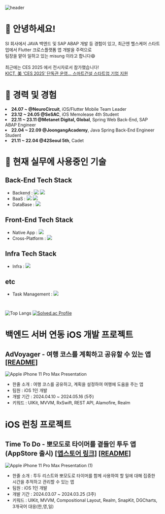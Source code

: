 ![header](https://capsule-render.vercel.app/api?type=Waving&text=misung&color=fafaf9&fontColor=ffffff&fontAlignY=35&height=200)

<div>
  <h1>👋 안녕하세요!</h1>
  <div>SI 회사에서 JAVA 백엔드 및 SAP ABAP 개발 등 경험이 있고, 최근엔 헬스케어 스타트업에서 Flutter 크로스플랫폼 앱 개발을 주력으로<br>팀장을 맡아 일하고 있는 misung 이라고 합니다😄<br><br>
  최근에는 CES 2025 에서 전시자로서 참가했습니다! <br><a href="https://www.ikld.kr/news/articleView.html?idxno=306665">KICT, 美 ‘CES 2025’ 단독관 운영… 스마트건설 스타트업 기업 지원</a></div>
</div>
<div>
  <h1>🏢 경력 및 경험</h1>
  <li><b>24.07 ~ @NeuroCircuit</b>, iOS/Flutter Mobile Team Leader</li>
  <li><b>23.12 ~ 24.05 @SeSAC</b>, iOS Memolease 4th Student</li>
  <li><b>22.11 ~ 23.11 @Metanet Digital, Global</b>, Spring Web Back-End, SAP ABAP Engineer</li>
  <li><b>22.04 ~ 22.09 @JoongangAcademy</b>, Java Spring Back-End Engineer Student</li>
  <li><b>21.11 ~ 22.04 @42Seoul 5th</b>, Cadet</li>
</div>
</div>
<h1>📝 현재 실무에 사용중인 기술</h1>
<div>
  <h2>
    Back-End Tech Stack
  </h2>
  <ul>
    <li>Backend :
      <img src="https://img.shields.io/badge/NodeJS-5FA04E?logo=nodedotjs&amp;logoColor=white">
      <img src="https://img.shields.io/badge/ExpressJS-000000?logo=express&amp;logoColor=white">
    </li>
    <li>BaaS : 
      <img src="https://img.shields.io/badge/Firebase-DD2C00?logo=firebase&amp;logoColor=white">
      <img src="https://img.shields.io/badge/Supabase-3FCF8E?logo=supabase&amp;logoColor=white">
    </li>
    <li>DataBase : 
      <img src="https://img.shields.io/badge/MySQL-4479A1?logo=mysql&amp;logoColor=white">
    </li>
  </ul>
  <h2>
    Front-End Tech Stack
  </h2>
  <ul>
    <li>Native App : 
      <img src="https://img.shields.io/badge/Uikit-F05138?logo=swift&amp;logoColor=white">
    </li>
    <li>Cross-Platform : 
      <img src="https://img.shields.io/badge/Flutter-blue?logo=flutter&amp;logoColor=white">
    </li>
  </ul>
  <h2>Infra Tech Stack</h2>
  <ul>
    <li>Infra : 
      <img src="https://img.shields.io/badge/AWS-232F3E?logo=amazonwebservices&amp;logoColor=white">
    </li>
  </ul>
  <h2>etc</h2>
  <ul>
    <li>Task Management : 
      <img src="https://img.shields.io/badge/Jira-0052CC?logo=jira&amp;logoColor=white">
    </li>
  </ul>
</div>

<br>

![Top Langs](https://github-readme-stats.vercel.app/api/top-langs/?username=crisine&layout=compact&theme=dark)  [![Solved.ac Profile](http://mazassumnida.wtf/api/generate_badge?boj=crisine)](https://solved.ac/crisine)

</div>

<h1> 백엔드 서버 연동 iOS 개발 프로젝트</h1>
<h2>AdVoyager - 여행 코스를 계획하고 공유할 수 있는 앱
<a href="https://github.com/crisine/AdVoyager">[README]</a>
</h2>

![Apple iPhone 11 Pro Max Presentation](https://github.com/crisine/crisine/assets/16317758/6c743abf-7e69-451f-af77-84f99f9b74b5)

<ul>
  <li>한줄 소개 : 여행 코스를 공유하고, 계획을 설정하여 여행에 도움을 주는 앱</li>
  <li>팀원 : iOS 1인 개발</li>
  <li>개발 기간 : 2024.04.10 ~ 2024.05.16 (5주)</li>  
  <li>키워드 : UIKit, MVVM, RxSwift, REST API, Alamofire, Realm</li>
</ul>


<h1>iOS 런칭 프로젝트</h1>
<h2>Time To Do - 뽀모도로 타이머를 곁들인 투두 앱 (AppStore 출시)
<a href="https://apps.apple.com/kr/app/time-to-do-이제는-집중할-때/id6479474029">[앱스토어 링크]</a>
<a href="https://github.com/crisine/TimeToDo">[README]</a>
</h2>

![Apple iPhone 11 Pro Max Presentation (1)](https://github.com/crisine/crisine/assets/16317758/f8268005-5f93-497d-a4af-4f728d1345ce)

<ul>
  <li>한줄 소개 : 투두 리스트와 뽀모도로 타이머를 함께 사용하여 할 일에 대해 집중한 시간을 추적하고 관리할 수 있는 앱</li>
  <li>팀원 : iOS 1인 개발</li>
  <li>개발 기간 : 2024.03.07 ~ 2024.03.25 (3주)</li>  
  <li>키워드 : UIKit, MVVM, Compositional Layout, Realm, SnapKit, DGCharts, 3개국어 대응(한,영,일)</li>
</ul>

